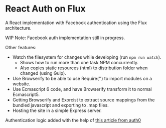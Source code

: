 # React Auth on Flux 

A React implementation with Facebook authentication using the Flux architecture.

WIP Note: Facebook auth implementation still in progress.

Other features:
- Watch the filesystem for changes while developing (run `npm run watch`).
    - Shows how to run more than one task NPM concurrently.
    - Also copies static resources (html) to distribution folder when changed (using Gulp).
- Use Browserify to be able to use Require('') to import modules on a website.
- Use Ecmascript 6 code, and have Browserify transform it to normal Ecmascript5.
- Getting Browserify and Exorcist to extract source mappings from the bundled javascript and exporting to .map files.
- Hosting the site in a simple Express server.

Authentication logic added with the help of [this article from auth0](https://auth0.com/blog/2015/04/09/adding-authentication-to-your-react-flux-app/)
